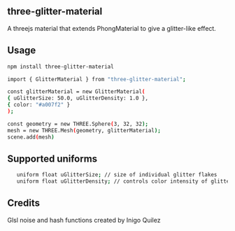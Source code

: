 ## three-glitter-material

A threejs material that extends PhongMaterial to give a glitter-like effect.

## Usage

```bash
npm install three-glitter-material
```

```bash
import { GlitterMaterial } from "three-glitter-material";

const glitterMaterial = new GlitterMaterial(
{ uGlitterSize: 50.0, uGlitterDensity: 1.0 },
{ color: "#a007f2" }
);

const geometry = new THREE.Sphere(3, 32, 32);
mesh = new THREE.Mesh(geometry, glitterMaterial);
scene.add(mesh)

```

## Supported uniforms

```bash
   uniform float uGlitterSize; // size of individual glitter flakes
   uniform float uGlitterDensity; // controls color intensity of glitter flakes to give the appearance of higher or lower density

```

## Credits

Glsl noise and hash functions created by Inigo Quilez
